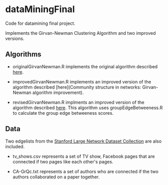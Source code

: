 # dataMiningFinal

Code for datamining final project. 

Implements the Girvan-Newman Clustering Algorithm and two improved versions.

## Algorithms

 - originalGirvanNewman.R implements the original algorithm described [here](https://arxiv.org/abs/cond-mat/0308217).

 - improvedGirvanNewman.R implements an improved version of the algorithm described [here](Community structure in networks: Girvan-Newman algorithm improvement).

 - revisedGirvanNewman.R implments an improved version of the algorithm described [here](http://ceur-ws.org/Vol-1649/200.pdf). This algorithm uses groupEdgeBetweeness.R to calculate the group edge betweeness scores.

## Data

Two edgelists from the [Stanford Large Network Dataset Collection](https://snap.stanford.edu/data/index.html) are also included.

 - tv_shows.csv represents a set of TV show, Facebook pages that are connected if two pages like each other's pages.

 - CA-GrQc.txt represents a set of authors who are connected if the two authors collaborated on a paper together.
